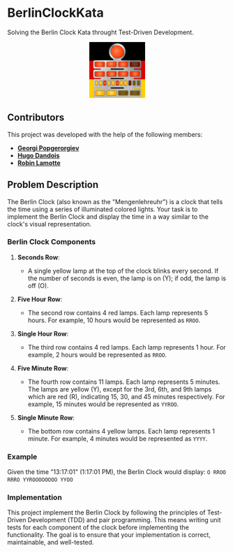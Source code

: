 # BerlinClockKata
Solving the Berlin Clock Kata throught Test-Driven Development.

<div style="text-align: center;"> <img src="./assets/berlin_clock_diagram.png" alt="Berlin Clock Diagram" style="max-width: 100%;"> </div>

## Contributors 
This project was developed with the help of the following members:
- **[Georgi Popgerorgiev](https://github.com/georgi-popgeorgiev-vinci)**
- **[Hugo Dandois](https://github.com/hugodandois)**
- **[Robin Lamotte](https://github.com/yourprofile)**

## Problem Description

The Berlin Clock (also known as the "Mengenlehreuhr") is a clock that tells the time using a series of illuminated colored lights. Your task is to implement the Berlin Clock and display the time in a way similar to the clock's visual representation.

### Berlin Clock Components

1. **Seconds Row**:
   - A single yellow lamp at the top of the clock blinks every second. If the number of seconds is even, the lamp is on (Y); if odd, the lamp is off (O).

2. **Five Hour Row**:
   - The second row contains 4 red lamps. Each lamp represents 5 hours. For example, 10 hours would be represented as `RROO`.

3. **Single Hour Row**:
   - The third row contains 4 red lamps. Each lamp represents 1 hour. For example, 2 hours would be represented as `RROO`.

4. **Five Minute Row**:
   - The fourth row contains 11 lamps. Each lamp represents 5 minutes. The lamps are yellow (Y), except for the 3rd, 6th, and 9th lamps which are red (R), indicating 15, 30, and 45 minutes respectively. For example, 15 minutes would be represented as `YYROO`.

5. **Single Minute Row**:
   - The bottom row contains 4 yellow lamps. Each lamp represents 1 minute. For example, 4 minutes would be represented as `YYYY`.

### Example

Given the time "13:17:01" (1:17:01 PM), the Berlin Clock would display:
`O RROO RRRO YYROOOOOOOO YYOO`


### Implementation

This project implement the Berlin Clock by following the principles of Test-Driven Development (TDD) and pair programming. This means writing unit tests for each component of the clock before implementing the functionality. The goal is to ensure that your implementation is correct, maintainable, and well-tested.
